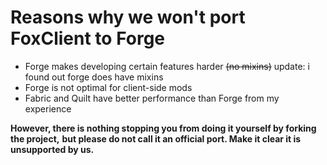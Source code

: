 # Reasons why we won't port FoxClient to Forge
 - Forge makes developing certain features harder ~~(no mixins)~~ update: i found out forge does have mixins
 - Forge is not optimal for client-side mods
 - Fabric and Quilt have better performance than Forge from my experience

**However, there is nothing stopping you from doing it yourself by forking the project,**
**but please do not call it an official port. Make it clear it is unsupported by us.**
